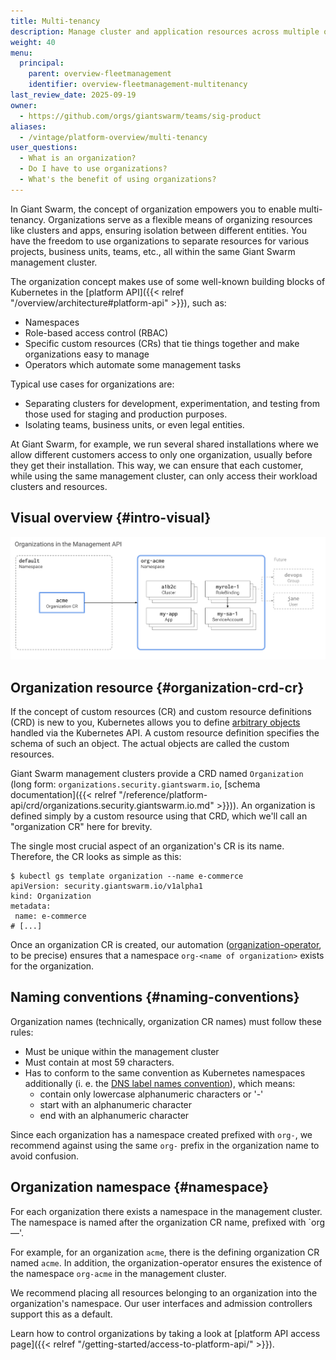 ```yaml
---
title: Multi-tenancy
description: Manage cluster and application resources across multiple organizations and teams.
weight: 40
menu:
  principal:
    parent: overview-fleetmanagement
    identifier: overview-fleetmanagement-multitenancy
last_review_date: 2025-09-19
owner:
  - https://github.com/orgs/giantswarm/teams/sig-product
aliases:
  - /vintage/platform-overview/multi-tenancy
user_questions:
  - What is an organization?
  - Do I have to use organizations?
  - What's the benefit of using organizations?
---
```


In Giant Swarm, the concept of organization empowers you to enable multi-tenancy. Organizations serve as a flexible means of organizing resources like clusters and apps, ensuring isolation between different entities. You have the freedom to use organizations to separate resources for various projects, business units, teams, etc., all within the same Giant Swarm management cluster.

The organization concept makes use of some well-known building blocks of Kubernetes in the [platform API]({{< relref "/overview/architecture#platform-api" >}}), such as:

- Namespaces
- Role-based access control (RBAC)
- Specific custom resources (CRs) that tie things together and make organizations easy to manage
- Operators which automate some management tasks

Typical use cases for organizations are:

- Separating clusters for development, experimentation, and testing from those used for staging and production purposes.
- Isolating teams, business units, or even legal entities.

At Giant Swarm, for example, we run several shared installations where we allow different customers access to only one organization, usually before they get their installation. This way, we can ensure that each customer, while using the same management cluster, can only access their workload clusters and resources.

## Visual overview {#intro-visual}

[![Organizations in the platform API, visualized](organizations-management-api.svg)](organizations-management-api.svg)

<!-- Source for above image: https://docs.google.com/drawings/d/1PDve3HoE7br_6npe0RSCw8ddt-H7pFztPlSDiQbNabs/edit -->

## Organization resource {#organization-crd-cr}

If the concept of custom resources (CR) and custom resource definitions (CRD) is new to you, Kubernetes allows you to define [arbitrary objects](https://kubernetes.io/docs/concepts/extend-kubernetes/api-extension/custom-resources/) handled via the Kubernetes API. A custom resource definition specifies the schema of such an object. The actual objects are called the custom resources.

Giant Swarm management clusters provide a CRD named `Organization` (long form: `organizations.security.giantswarm.io`, [schema documentation]({{< relref "/reference/platform-api/crd/organizations.security.giantswarm.io.md" >}})). An organization is defined simply by a custom resource using that CRD, which we'll call an "organization CR" here for brevity.

The single most crucial aspect of an organization's CR is its name. Therefore, the CR looks as simple as this:

```text
$ kubectl gs template organization --name e-commerce
apiVersion: security.giantswarm.io/v1alpha1
kind: Organization
metadata:
 name: e-commerce
# [...]
```

Once an organization CR is created, our automation ([organization-operator](https://github.com/giantswarm/organization-operator), to be precise) ensures that a namespace `org-<name of organization>` exists for the organization.

## Naming conventions {#naming-conventions}

Organization names (technically, organization CR names) must follow these rules:

- Must be unique within the management cluster
- Must contain at most 59 characters.
- Has to conform to the same convention as Kubernetes namespaces additionally (i. e. the [DNS label names convention](https://kubernetes.io/docs/concepts/overview/working-with-objects/names/#dns-label-names)), which means:
    - contain only lowercase alphanumeric characters or '-'
    - start with an alphanumeric character
    - end with an alphanumeric character

Since each organization has a namespace created prefixed with `org-`, we recommend against using the same `org-` prefix in the organization name to avoid confusion.

## Organization namespace {#namespace}

For each organization there exists a namespace in the management cluster. The namespace is named after the organization CR name, prefixed with `org—'.

For example, for an organization `acme`, there is the defining organization CR named `acme`. In addition, the organization-operator ensures the existence of the namespace `org-acme` in the management cluster.

We recommend placing all resources belonging to an organization into the organization's namespace. Our user interfaces and admission controllers support this as a default.

Learn how to control organizations by taking a look at [platform API access page]({{< relref "/getting-started/access-to-platform-api/" >}}).
